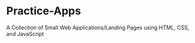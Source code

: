# Practice-Apps
A Collection of Small Web Applications/Landing Pages using HTML, CSS, and JavaScript 

